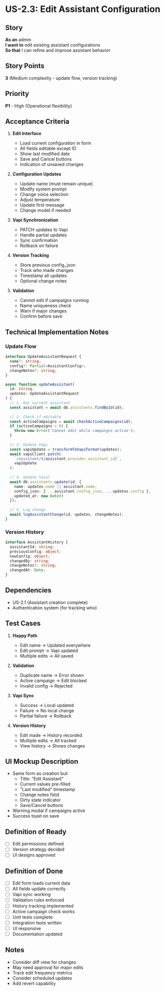 # US-2.3: Edit Assistant Configuration

## Story
**As an** admin  
**I want to** edit existing assistant configurations  
**So that** I can refine and improve assistant behavior

## Story Points
**3** (Medium complexity - update flow, version tracking)

## Priority
**P1** - High (Operational flexibility)

## Acceptance Criteria
1. **Edit Interface**
   - Load current configuration in form
   - All fields editable except ID
   - Show last modified date
   - Save and Cancel buttons
   - Indication of unsaved changes

2. **Configuration Updates**
   - Update name (must remain unique)
   - Modify system prompt
   - Change voice selection
   - Adjust temperature
   - Update first message
   - Change model if needed

3. **Vapi Synchronization**
   - PATCH updates to Vapi
   - Handle partial updates
   - Sync confirmation
   - Rollback on failure

4. **Version Tracking**
   - Store previous config_json
   - Track who made changes
   - Timestamp all updates
   - Optional change notes

5. **Validation**
   - Cannot edit if campaigns running
   - Name uniqueness check
   - Warn if major changes
   - Confirm before save

## Technical Implementation Notes

### Update Flow
```typescript
interface UpdateAssistantRequest {
  name?: string;
  config?: Partial<AssistantConfig>;
  changeNotes?: string;
}

async function updateAssistant(
  id: string, 
  updates: UpdateAssistantRequest
) {
  // 1. Get current assistant
  const assistant = await db.assistants.findById(id);
  
  // 2. Check if editable
  const activeCampaigns = await checkActiveCampaigns(id);
  if (activeCampaigns > 0) {
    throw new Error('Cannot edit while campaigns active');
  }
  
  // 3. Update Vapi
  const vapiUpdate = transformToVapiFormat(updates);
  await vapiClient.patch(
    `/assistant/${assistant.provider_assistant_id}`,
    vapiUpdate
  );
  
  // 4. Update local
  await db.assistants.update(id, {
    name: updates.name || assistant.name,
    config_json: { ...assistant.config_json, ...updates.config },
    updated_at: new Date()
  });
  
  // 5. Log change
  await logAssistantChange(id, updates, changeNotes);
}
```

### Version History
```typescript
interface AssistantHistory {
  assistantId: string;
  previousConfig: object;
  newConfig: object;
  changedBy: string;
  changeNotes?: string;
  changedAt: Date;
}
```

## Dependencies
- US-2.1 (Assistant creation complete)
- Authentication system (for tracking who)

## Test Cases
1. **Happy Path**
   - Edit name → Updated everywhere
   - Edit prompt → Vapi updated
   - Multiple edits → All saved

2. **Validation**
   - Duplicate name → Error shown
   - Active campaign → Edit blocked
   - Invalid config → Rejected

3. **Vapi Sync**
   - Success → Local updated
   - Failure → No local change
   - Partial failure → Rollback

4. **Version History**
   - Edit made → History recorded
   - Multiple edits → All tracked
   - View history → Shows changes

## UI Mockup Description
- Same form as creation but:
  - Title: "Edit Assistant"
  - Current values pre-filled
  - "Last modified" timestamp
  - Change notes field
  - Dirty state indicator
  - Save/Cancel buttons
- Warning modal if campaigns active
- Success toast on save

## Definition of Ready
- [ ] Edit permissions defined
- [ ] Version strategy decided
- [ ] UI designs approved

## Definition of Done
- [ ] Edit form loads current data
- [ ] All fields update correctly
- [ ] Vapi sync working
- [ ] Validation rules enforced
- [ ] History tracking implemented
- [ ] Active campaign check works
- [ ] Unit tests complete
- [ ] Integration tests written
- [ ] UI responsive
- [ ] Documentation updated

## Notes
- Consider diff view for changes
- May need approval for major edits
- Track edit frequency metrics
- Consider scheduled updates
- Add revert capability
